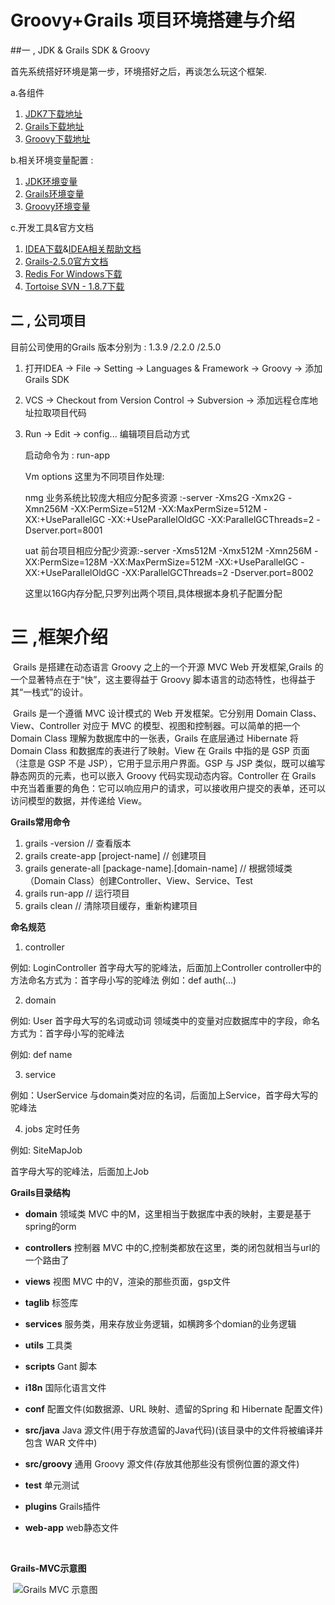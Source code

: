 # Groovy+Grails 项目环境搭建与介绍

##一 , JDK & Grails SDK & Groovy

首先系统搭好环境是第一步，环境搭好之后，再谈怎么玩这个框架.

a.各组件

1. [JDK7下载地址](http://www.oracle.com/technetwork/java/javase/downloads/java-archive-downloads-javase7-521261.html)
2. [Grails下载地址](https://grails.org/download.html)
3. [Groovy下载地址](http://groovy-lang.org/download.html)

b.相关环境变量配置 :

1. [JDK环境变量](https://jingyan.baidu.com/article/6dad5075d1dc40a123e36ea3.html)
2. [Grails环境变量](https://jingyan.baidu.com/article/86fae3461af6cf3c49121a91.html)
3. [Groovy环境变量](https://jingyan.baidu.com/article/8ebacdf010d52c49f75cd549.html)

c.开发工具&官方文档

1. [IDEA下载](https://www.jetbrains.com/idea/download/previous.html)&[IDEA相关帮助文档](https://www.jetbrains.com/help/idea/grails.html)
2. [Grails-2.5.0官方文档](https://grails.github.io/grails2-doc/2.5.0/index.html)
3. [Redis For Windows下载](https://github.com/MicrosoftArchive/redis/releases)
4. [Tortoise SVN - 1.8.7下载](https://www.filehorse.com/download-tortoisesvn-64/16890/)

## 二 , 公司项目

目前公司使用的Grails 版本分别为 : 1.3.9 /2.2.0 /2.5.0

1. 打开IDEA -> File -> Setting -> Languages & Framework -> Groovy -> 添加Grails SDK 

2. VCS -> Checkout from Version Control -> Subversion -> 添加远程仓库地址拉取项目代码

3. Run -> Edit -> config... 编辑项目启动方式

   启动命令为 : run-app

   Vm options 这里为不同项目作处理:

   nmg 业务系统比较庞大相应分配多资源 :-server -Xms2G -Xmx2G -Xmn256M -XX:PermSize=512M -XX:MaxPermSize=512M -XX:+UseParallelGC -XX:+UseParallelOldGC -XX:ParallelGCThreads=2 -Dserver.port=8001

   uat 前台项目相应分配少资源:-server -Xms512M -Xmx512M -Xmn256M -XX:PermSize=128M -XX:MaxPermSize=512M -XX:+UseParallelGC -XX:+UseParallelOldGC -XX:ParallelGCThreads=2 -Dserver.port=8002

   这里以16G内存分配,只罗列出两个项目,具体根据本身机子配置分配

# 三 ,框架介绍

​      Grails 是搭建在动态语言 Groovy 之上的一个开源 MVC Web 开发框架,Grails 的一个显著特点在于“快”，这主要得益于 Groovy 脚本语言的动态特性，也得益于其“一栈式”的设计。

​      Grails 是一个遵循 MVC 设计模式的 Web 开发框架。它分别用 Domain Class、View、Controller 对应于 MVC 的模型、视图和控制器。可以简单的把一个 Domain Class 理解为数据库中的一张表，Grails 在底层通过 Hibernate 将 Domain Class 和数据库的表进行了映射。View 在 Grails 中指的是 GSP 页面（注意是 GSP 不是 JSP），它用于显示用户界面。GSP 与 JSP 类似，既可以编写静态网页的元素，也可以嵌入 Groovy 代码实现动态内容。Controller 在 Grails 中充当着重要的角色：它可以响应用户的请求，可以接收用户提交的表单，还可以访问模型的数据，并传递给 View。



**Grails常用命令**

1. grails -version // 查看版本
2. grails create-app [project-name] // 创建项目
3. grails generate-all [package-name].[domain-name] // 根据领域类（Domain Class）创建Controller、View、Service、Test
4. grails run-app // 运行项目
5. grails clean // 清除项目缓存，重新构建项目

**命名规范**

1. controller

例如: LoginController
首字母大写的驼峰法，后面加上Controller
controller中的方法命名方式为：首字母小写的驼峰法
例如：def auth(...)

2. domain

例如: User
首字母大写的名词或动词
领域类中的变量对应数据库中的字段，命名方式为：首字母小写的驼峰法 

例如: def name

3. service 

例如：UserService
与domain类对应的名词，后面加上Service，首字母大写的驼峰法

4. jobs 定时任务

例如: SiteMapJob

首字母大写的驼峰法，后面加上Job



**Grails目录结构**

- **domain** 
  领域类 MVC 中的M，这里相当于数据库中表的映射，主要是基于spring的orm

- **controllers** 
  控制器 MVC 中的C,控制类都放在这里，类的闭包就相当与url的一个路由了

- **views** 
  视图 MVC 中的V，渲染的那些页面，gsp文件

- **taglib** 
  标签库 

- **services** 
  服务类，用来存放业务逻辑，如横跨多个domian的业务逻辑

- **utils** 
  工具类

- **scripts** 
  Gant 脚本

- **i18n** 
  国际化语言文件

- **conf** 
  配置文件(如数据源、URL 映射、遗留的Spring 和 Hibernate 配置文件)

- **src/java** 
  Java 源文件(用于存放遗留的Java代码)(该目录中的文件将被编译并包含 WAR 文件中)

- **src/groovy** 
  通用 Groovy 源文件(存放其他那些没有惯例位置的源文件)

- **test** 
  单元测试

- **plugins** 
  Grails插件

- **web-app** 
  web静态文件

  ​

**Grails-MVC示意图**

​      ![Grails MVC 示意图](http://on-img.com/chart_image/5a538029e4b010a6e7099870.png)

